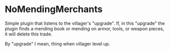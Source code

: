 # NoMendingMerchants
Simple plugin that listens to the villager's "upgrade". If, in this "upgrade" the plugin finds a mending book or mending on armor, tools, or weapon pieces, it will delete this trade.

By "upgrade" I mean, thing when villager level up.
